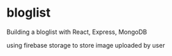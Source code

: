 # bloglist
Building a bloglist with React, Express, MongoDB

using firebase storage to store image uploaded by user

